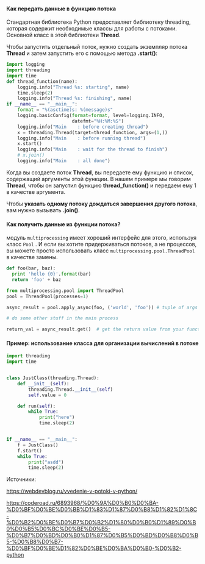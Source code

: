 #### Как передать данные в функцию потока



Стандартная библиотека Python предоставляет библиотеку threading, которая содержит необходимые классы для работы с потоками. Основной класс в этой библиотеки **Thread**.

Чтобы запустить отдельный поток, нужно создать экземпляр потока **Thread** и затем запустить его с помощью метода **.start()**:

```python
import logging
import threading
import time
def thread_function(name):
    logging.info("Thread %s: starting", name)
    time.sleep(2)
    logging.info("Thread %s: finishing", name)
if __name__ == "__main__":
    format = "%(asctime)s: %(message)s"
    logging.basicConfig(format=format, level=logging.INFO,
                        datefmt="%H:%M:%S")
    logging.info("Main    : before creating thread")
    x = threading.Thread(target=thread_function, args=(1,))
    logging.info("Main    : before running thread")
    x.start()
    logging.info("Main    : wait for the thread to finish")
    # x.join()
    logging.info("Main    : all done")
```



Когда вы создаете поток **Thread**, вы передаете ему функцию и список, содержащий аргументы этой функции. В нашем примере мы говорим **Thread**, чтобы он запустил функцию **thread_function()** и передаем ему 1 в качестве аргумента.

Чтобы **указать одному потоку дождаться завершения другого потока**, вам нужно вызывать **.join()**.



#### Как получить данные из функции потока?

модуль `multiprocessing` имеет хороший интерфейс для этого, используя класс `Pool` . И если вы хотите придерживаться потоков, а не процессов, вы можете просто использовать класс `multiprocessing.pool.ThreadPool` в качестве замены.

```python
def foo(bar, baz):
  print 'hello {0}'.format(bar)
  return 'foo' + baz

from multiprocessing.pool import ThreadPool
pool = ThreadPool(processes=1)

async_result = pool.apply_async(foo, ('world', 'foo')) # tuple of args for foo

# do some other stuff in the main process

return_val = async_result.get()  # get the return value from your function.
```



#### Пример: использование класса для организации вычислений в потоке

```python
import threading
import time


class JustClass(threading.Thread):
    def __init__(self):
        threading.Thread.__init__(self)
        self.value = 0

    def run(self):
        while True:
            print("here")
            time.sleep(2)


if __name__ == "__main__":
    f = JustClass()
    f.start()
    while True:
        print("asdd")
        time.sleep(2)
```

Источники: 

https://webdevblog.ru/vvedenie-v-potoki-v-python/

https://coderoad.ru/6893968/%D0%9A%D0%B0%D0%BA-%D0%BF%D0%BE%D0%BB%D1%83%D1%87%D0%B8%D1%82%D1%8C-%D0%B2%D0%BE%D0%B7%D0%B2%D1%80%D0%B0%D1%89%D0%B0%D0%B5%D0%BC%D0%BE%D0%B5-%D0%B7%D0%BD%D0%B0%D1%87%D0%B5%D0%BD%D0%B8%D0%B5-%D0%B8%D0%B7-%D0%BF%D0%BE%D1%82%D0%BE%D0%BA%D0%B0-%D0%B2-python